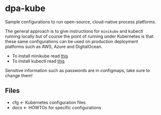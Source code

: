 dpa-kube
========

Sample configurations to run open-source, cloud-native process platforms.

The general approach is to give instructions for `minikube` and kubectl running locally but of course the point of running under Kubernetes is that these same configurations can be used on production deployment platforms such as AWS, Azure and DigitalOcean. 

- To install minikube read [this](https://kubernetes.io/docs/tasks/tools/install-minikube/)
- To install kubectl read [this](https://kubernetes.io/docs/tasks/tools/install-kubectl/)

Sensitive information such as passwords are in configmaps, take sure to change them!

Files
-----

- cfg  <- Kubernetes configuration files
- docs <- HOWTOs for specific configurations

